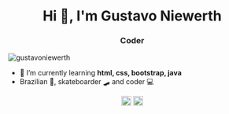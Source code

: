 <h1 align="center">Hi 👋, I'm Gustavo Niewerth</h1>
<h3 align="center">Coder</h3>

<p align="left"> <img src="https://komarev.com/ghpvc/?username=gustavoniewerth" alt="gustavoniewerth" /> </p>

- 🌱 I’m currently learning **html, css, bootstrap, java**
- Brazilian 💚, skateboarder 🛹 and coder 💻

<p align="center">
<a href="https://linkedin.com/in/https://www.linkedin.com/in/gustavoniewerth/" target="blank"><img align="center" src="https://cdn.jsdelivr.net/npm/simple-icons@3.0.1/icons/linkedin.svg" alt="https://www.linkedin.com/in/gustavoniewerth/" height="20" width="20" /></a>
<a href="https://stackoverflow.com/users/https://stackoverflow.com/users/14042623/gustavo-niewerth" target="blank"><img align="center" src="https://cdn.jsdelivr.net/npm/simple-icons@3.0.1/icons/stackoverflow.svg" alt="https://stackoverflow.com/users/14042623/gustavo-niewerth" height="20" width="20" /></a>
</p>
